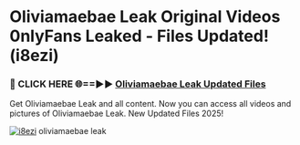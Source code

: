 # Oliviamaebae Leak Original Videos 0nlyFans Leaked - Files Updated! (i8ezi)

<h3>🔴 CLICK HERE 🌐==►► <a href="https://tinyurl.com/ms9xzufz" rel="nofollow">Oliviamaebae Leak Updated Files</a></h3>

Get Oliviamaebae Leak and all content. Now you can access all videos and pictures of Oliviamaebae Leak. New Updated Files 2025!

[![i8ezi](https://i.imgur.com/PQ7UWWw.gif)](https://tinyurl.com/ms9xzufz)
oliviamaebae leak
